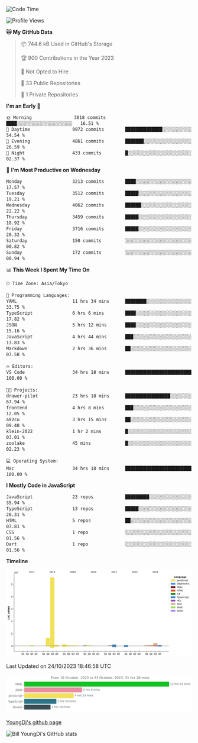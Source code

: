 <!--START_SECTION:waka-->
![Code Time](http://img.shields.io/badge/Code%20Time-76%20hrs%204%20mins-blue)

![Profile Views](http://img.shields.io/badge/Profile%20Views-0-blue)

**🐱 My GitHub Data** 

> 📦 744.6 kB Used in GitHub's Storage 
 > 
> 🏆 900 Contributions in the Year 2023
 > 
> 🚫 Not Opted to Hire
 > 
> 📜 33 Public Repositories 
 > 
> 🔑 1 Private Repositories 
 > 
**I'm an Early 🐤** 

```text
🌞 Morning                3018 commits        ████░░░░░░░░░░░░░░░░░░░░░   16.51 % 
🌆 Daytime                9972 commits        ██████████████░░░░░░░░░░░   54.54 % 
🌃 Evening                4861 commits        ███████░░░░░░░░░░░░░░░░░░   26.59 % 
🌙 Night                  433 commits         █░░░░░░░░░░░░░░░░░░░░░░░░   02.37 % 
```
📅 **I'm Most Productive on Wednesday** 

```text
Monday                   3213 commits        ████░░░░░░░░░░░░░░░░░░░░░   17.57 % 
Tuesday                  3512 commits        █████░░░░░░░░░░░░░░░░░░░░   19.21 % 
Wednesday                4062 commits        ██████░░░░░░░░░░░░░░░░░░░   22.22 % 
Thursday                 3459 commits        █████░░░░░░░░░░░░░░░░░░░░   18.92 % 
Friday                   3716 commits        █████░░░░░░░░░░░░░░░░░░░░   20.32 % 
Saturday                 150 commits         ░░░░░░░░░░░░░░░░░░░░░░░░░   00.82 % 
Sunday                   172 commits         ░░░░░░░░░░░░░░░░░░░░░░░░░   00.94 % 
```


📊 **This Week I Spent My Time On** 

```text
🕑︎ Time Zone: Asia/Tokyo

💬 Programming Languages: 
YAML                     11 hrs 34 mins      ████████░░░░░░░░░░░░░░░░░   33.75 % 
TypeScript               6 hrs 6 mins        ████░░░░░░░░░░░░░░░░░░░░░   17.82 % 
JSON                     5 hrs 12 mins       ████░░░░░░░░░░░░░░░░░░░░░   15.16 % 
JavaScript               4 hrs 44 mins       ███░░░░░░░░░░░░░░░░░░░░░░   13.83 % 
Markdown                 2 hrs 36 mins       ██░░░░░░░░░░░░░░░░░░░░░░░   07.58 % 

🔥 Editors: 
VS Code                  34 hrs 18 mins      █████████████████████████   100.00 % 

🐱‍💻 Projects: 
drawer-pilot             23 hrs 18 mins      █████████████████░░░░░░░░   67.94 % 
frontend                 4 hrs 8 mins        ███░░░░░░░░░░░░░░░░░░░░░░   12.05 % 
a92cu                    3 hrs 15 mins       ██░░░░░░░░░░░░░░░░░░░░░░░   09.48 % 
klein-2022               1 hr 2 mins         █░░░░░░░░░░░░░░░░░░░░░░░░   03.01 % 
zoolake                  45 mins             █░░░░░░░░░░░░░░░░░░░░░░░░   02.23 % 

💻 Operating System: 
Mac                      34 hrs 18 mins      █████████████████████████   100.00 % 
```

**I Mostly Code in JavaScript** 

```text
JavaScript               23 repos            █████████░░░░░░░░░░░░░░░░   35.94 % 
TypeScript               13 repos            █████░░░░░░░░░░░░░░░░░░░░   20.31 % 
HTML                     5 repos             ██░░░░░░░░░░░░░░░░░░░░░░░   07.81 % 
CSS                      1 repo              ░░░░░░░░░░░░░░░░░░░░░░░░░   01.56 % 
Dart                     1 repo              ░░░░░░░░░░░░░░░░░░░░░░░░░   01.56 % 
```



**Timeline**

![Lines of Code chart](https://raw.githubusercontent.com/Youngdi/Youngdi/master/assets/bar_graph.png)


 Last Updated on 24/10/2023 18:46:58 UTC
<!--END_SECTION:waka-->

![wakatime](./images/stat.svg)

[YoungDi's github page](https://youngdi.github.io)

![Bill YoungDi's GitHub stats](https://github-readme-stats.vercel.app/api?username=youngdi&count_private=true&show_icons=true)
